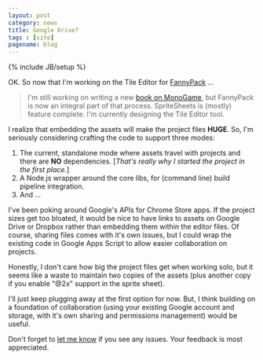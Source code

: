 ```yaml
---
layout: post
category: news
title: Google Drive?
tags : [site]
pagename: blog
---
```

{% include JB/setup %}

OK. So now that I'm working on the Tile Editor for [FannyPack](http://fpack.moreoncode.com/) ...

> I'm still working on writing a new [book on MonoGame](https://leanpub.com/monogamecodecamps), but FannyPack is now an integral part of that process. SpriteSheets is (mostly) feature complete. I'm currently designing the Tile Editor tool. 


I realize that embedding the assets will make the project files **HUGE**. So, I'm seriously considering crafting the code to support three modes:

1. The current, standalone mode where assets travel with projects and there are **NO** dependencies. [*That's really why I started the project in the first place.*]
1. A Node.js wrapper around the core libs, for (command line) build pipeline integration.
1. And ...

I've been poking around Google's APIs for Chrome Store apps. If the project sizes get too bloated, it would be nice to have links to assets on Google Drive or Dropbox rather than embedding them within the editor files. Of course, sharing files comes with it's own issues, but I could wrap the existing code in Google Apps Script to allow easier collaboration on projects.

Honestly, I don't care how big the project files get when working solo, but it seems like a waste to maintain two copies of the assets (plus another copy if you enable "@2x" support in the sprite sheet).

I'll just keep plugging away at the first option for now. But, I think building on a foundation of collaboration (using your existing Google account and storage, with it's own sharing and permissions management) would be useful.

Don't forget to [let me know](https://github.com/groundh0g/FannyPack/issues) if you see any issues. Your feedback is most appreciated.